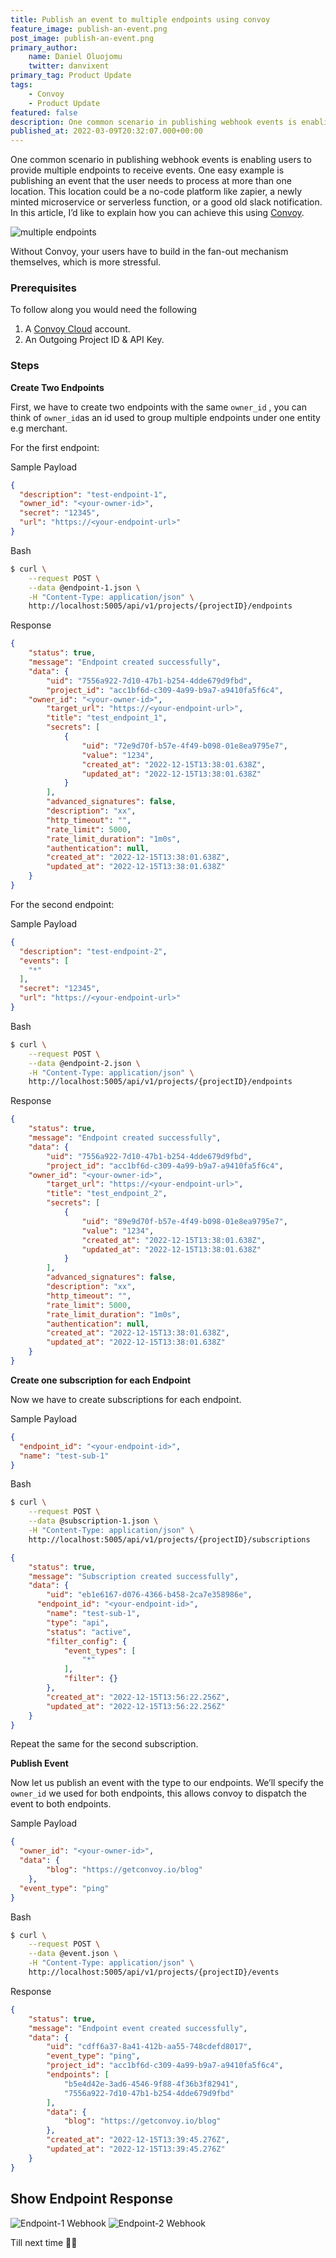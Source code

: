 ```yaml
---
title: Publish an event to multiple endpoints using convoy
feature_image: publish-an-event.png
post_image: publish-an-event.png
primary_author:
    name: Daniel Oluojomu
    twitter: danvixent
primary_tag: Product Update
tags:
    - Convoy
    - Product Update
featured: false
description: One common scenario in publishing webhook events is enabling users to provide multiple endpoints to receive events. One easy example is publishing an event that the user needs to process at more than one location. This location could be a no-code..
published_at: 2022-03-09T20:32:07.000+00:00
---
```


One common scenario in publishing webhook events is enabling users to provide multiple endpoints to receive events. One easy example is publishing an event that the user needs to process at more than one location. This location could be a no-code platform like zapier, a newly minted microservice or serverless function, or a good old slack notification. In this article, I’d like to explain how you can achieve this using [Convoy](https://getconvoy.io/).

![multiple endpoints](/blog-assets/multiple_endpoints.png)

Without Convoy, your users have to build in the fan-out mechanism themselves, which is more stressful.

### Prerequisites

To follow along you would need the following

1. A [Convoy Cloud](https://dashboard.getconvoy.io/signup) account.
2. An Outgoing Project ID & API Key.

### Steps

**Create Two Endpoints**

First, we have to create two endpoints with the same `owner_id` , you can think of `owner_id`as an id used to group multiple endpoints under one entity e.g merchant.

For the first endpoint:

Sample Payload

```json
{
  "description": "test-endpoint-1",
  "owner_id": "<your-owner-id>",
  "secret": "12345",
  "url": "https://<your-endpoint-url>"
}
```

Bash

```bash
$ curl \
    --request POST \
    --data @endpoint-1.json \
    -H "Content-Type: application/json" \
    http://localhost:5005/api/v1/projects/{projectID}/endpoints
```

Response

```json
{
	"status": true,
	"message": "Endpoint created successfully",
	"data": {
		"uid": "7556a922-7d10-47b1-b254-4dde679d9fbd",
		"project_id": "acc1bf6d-c309-4a99-b9a7-a9410fa5f6c4",
    "owner_id": "<your-owner-id>",
		"target_url": "https://<your-endpoint-url>",
		"title": "test_endpoint_1",
		"secrets": [
			{
				"uid": "72e9d70f-b57e-4f49-b098-01e8ea9795e7",
				"value": "1234",
				"created_at": "2022-12-15T13:38:01.638Z",
				"updated_at": "2022-12-15T13:38:01.638Z"
			}
		],
		"advanced_signatures": false,
		"description": "xx",
		"http_timeout": "",
		"rate_limit": 5000,
		"rate_limit_duration": "1m0s",
		"authentication": null,
		"created_at": "2022-12-15T13:38:01.638Z",
		"updated_at": "2022-12-15T13:38:01.638Z"
	}
}
```

For the second endpoint:

Sample Payload

```json
{
  "description": "test-endpoint-2",
  "events": [
    "*"
  ],
  "secret": "12345",
  "url": "https://<your-endpoint-url>"
}
```

Bash

```bash
$ curl \
    --request POST \
    --data @endpoint-2.json \
    -H "Content-Type: application/json" \
    http://localhost:5005/api/v1/projects/{projectID}/endpoints
```

Response

```json
{
	"status": true,
	"message": "Endpoint created successfully",
	"data": {
		"uid": "7556a922-7d10-47b1-b254-4dde679d9fbd",
		"project_id": "acc1bf6d-c309-4a99-b9a7-a9410fa5f6c4",
    "owner_id": "<your-owner-id>",
		"target_url": "https://<your-endpoint-url>",
		"title": "test_endpoint_2",
		"secrets": [
			{
				"uid": "89e9d70f-b57e-4f49-b098-01e8ea9795e7",
				"value": "1234",
				"created_at": "2022-12-15T13:38:01.638Z",
				"updated_at": "2022-12-15T13:38:01.638Z"
			}
		],
		"advanced_signatures": false,
		"description": "xx",
		"http_timeout": "",
		"rate_limit": 5000,
		"rate_limit_duration": "1m0s",
		"authentication": null,
		"created_at": "2022-12-15T13:38:01.638Z",
		"updated_at": "2022-12-15T13:38:01.638Z"
	}
}
```

**Create one subscription for each Endpoint**

Now we have to create subscriptions for each endpoint.

Sample Payload

```json
{
  "endpoint_id": "<your-endpoint-id>",
  "name": "test-sub-1"
}
```

Bash

```bash
$ curl \
    --request POST \
    --data @subscription-1.json \
    -H "Content-Type: application/json" \
    http://localhost:5005/api/v1/projects/{projectID}/subscriptions
```

```json
{
	"status": true,
	"message": "Subscription created successfully",
	"data": {
		"uid": "eb1e6167-d076-4366-b458-2ca7e358986e",
	  "endpoint_id": "<your-endpoint-id>",
		"name": "test-sub-1",
		"type": "api",
		"status": "active",
		"filter_config": {
			"event_types": [
				"*"
			],
			"filter": {}
		},
		"created_at": "2022-12-15T13:56:22.256Z",
		"updated_at": "2022-12-15T13:56:22.256Z"
	}
}
```

Repeat the same for the second subscription.

**Publish Event**

Now let us publish an event with the type to our endpoints. We’ll specify the `owner_id` we used for both endpoints, this allows convoy to dispatch the event to both endpoints.

Sample Payload

```json
{
  "owner_id": "<your-owner-id>",
  "data": {
		"blog": "https://getconvoy.io/blog"
	},
  "event_type": "ping"
}
```

Bash

```bash
$ curl \
    --request POST \
    --data @event.json \
    -H "Content-Type: application/json" \
    http://localhost:5005/api/v1/projects/{projectID}/events
```

Response

```json
{
	"status": true,
	"message": "Endpoint event created successfully",
	"data": {
		"uid": "cdff6a37-8a41-412b-aa55-748cdefd8017",
		"event_type": "ping",
		"project_id": "acc1bf6d-c309-4a99-b9a7-a9410fa5f6c4",
		"endpoints": [
			"b5e4d42e-3ad6-4546-9f88-4f36b3f82941",
			"7556a922-7d10-47b1-b254-4dde679d9fbd"
		],
		"data": {
			"blog": "https://getconvoy.io/blog"
		},
		"created_at": "2022-12-15T13:39:45.276Z",
		"updated_at": "2022-12-15T13:39:45.276Z"
	}
}
```

## Show Endpoint Response

![Endpoint-1 Webhook](/blog-assets/endpoint_response-1.png)
![Endpoint-2 Webhook](/blog-assets/endpoint_response-2.png)

Till next time ✌🏽

